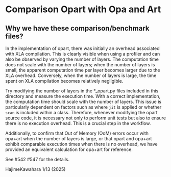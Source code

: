 # Comparison Opart with Opa and Art

## Why we have these comparison/benchmark files? 


In the implementation of opart, there was initially an overhead associated with XLA compilation. This is clearly visible when using a profiler and can also be observed by varying the number of layers. The computation time does not scale with the number of layers; when the number of layers is small, the apparent computation time per layer becomes larger due to the XLA overhead. Conversely, when the number of layers is large, the time spent on XLA compilation becomes relatively negligible.

Try modifying the number of layers in the *_opart.py files included in this directory and measure the execution time. With a correct implementation, the computation time should scale with the number of layers. This issue is particularly dependent on factors such as where `jit` is applied or whether `scan` is included within a class. Therefore, whenever modifying the opart source code, it is necessary not only to perform unit tests but also to ensure there is no execution overhead. This is a crucial step in the workflow.

Additionally, to confirm that Out of Memory (OoM) errors occur with opa+art when the number of layers is large, or that opart and opa+art exhibit comparable execution times when there is no overhead, we have provided an equivalent calculation for opa+art for reference.

See #542 #547 for the details.

HajimeKawahara 1/13 (2025)